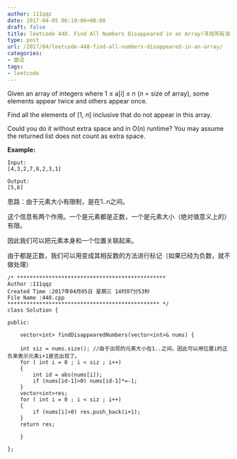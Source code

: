 ```yaml
---
author: 111qqz
date: 2017-04-05 06:19:06+00:00
draft: false
title: leetcode 448. Find All Numbers Disappeared in an Array(寻找所有消失的元素）
type: post
url: /2017/04/leetcode-448-find-all-numbers-disappeared-in-an-array/
categories:
- 面试
tags:
- leetcode
---
```


Given an array of integers where 1 ≤ a[i] ≤ _n_ (_n_ = size of array), some elements appear twice and others appear once.

Find all the elements of [1, _n_] inclusive that do not appear in this array.

Could you do it without extra space and in O(_n_) runtime? You may assume the returned list does not count as extra space.

**Example:**

    
    Input:
    [4,3,2,7,8,2,3,1]
    
    Output:
    [5,6]


思路：由于元素大小有限制，是在1..n之间。

这个信息有两个作用。一个是元素都是正数，一个是元素大小（绝对值意义上的）有限。

因此我们可以把元素本身和一个位置关联起来。

由于都是正数，我们可以用变成其相反数的方法进行标记（如果已经为负数，就不做处理）

    
    /* ***********************************************
    Author :111qqz
    Created Time :2017年04月05日 星期三 14时07分53秒
    File Name :448.cpp
    ************************************************ */
    class Solution {
    
    public:
    
        vector<int> findDisappearedNumbers(vector<int>& nums) {
    
    	int siz = nums.size(); //由于出现的元素大小在1..之间，因此可以用位置i的正负来表示元素i+1是否出现了。
    	for ( int i = 0 ; i < siz ; i++)
    	{
    	    int id = abs(nums[i]);
    	    if (nums[id-1]>0) nums[id-1]*=-1;
    	}
    	vector<int>res;
    	for ( int i = 0 ; i < siz ; i++)
    	{
    	    if (nums[i]>0) res.push_back(i+1);
    	}
    	return res;
    
        }
    
    };
    





